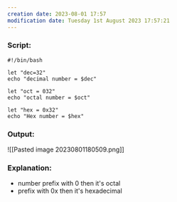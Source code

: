 ```yaml
---
creation date: 2023-08-01 17:57
modification date: Tuesday 1st August 2023 17:57:21
---
```


### Script:[](https://tldp.org/LDP/abs/html/numerical-constants.html#NUMBERS)

```
#!/bin/bash

let "dec=32"
echo "decimal number = $dec"

let "oct = 032"
echo "octal number = $oct"

let "hex = 0x32"
echo "Hex number = $hex"
```

### Output:

![[Pasted image 20230801180509.png]]

### Explanation:

* number prefix with 0 then it's octal
* prefix with 0x then it's hexadecimal

